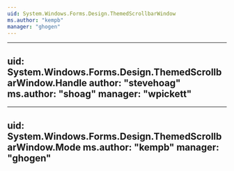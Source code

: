 ```yaml
---
uid: System.Windows.Forms.Design.ThemedScrollbarWindow
ms.author: "kempb"
manager: "ghogen"
---
```


---
uid: System.Windows.Forms.Design.ThemedScrollbarWindow.Handle
author: "stevehoag"
ms.author: "shoag"
manager: "wpickett"
---

---
uid: System.Windows.Forms.Design.ThemedScrollbarWindow.Mode
ms.author: "kempb"
manager: "ghogen"
---
